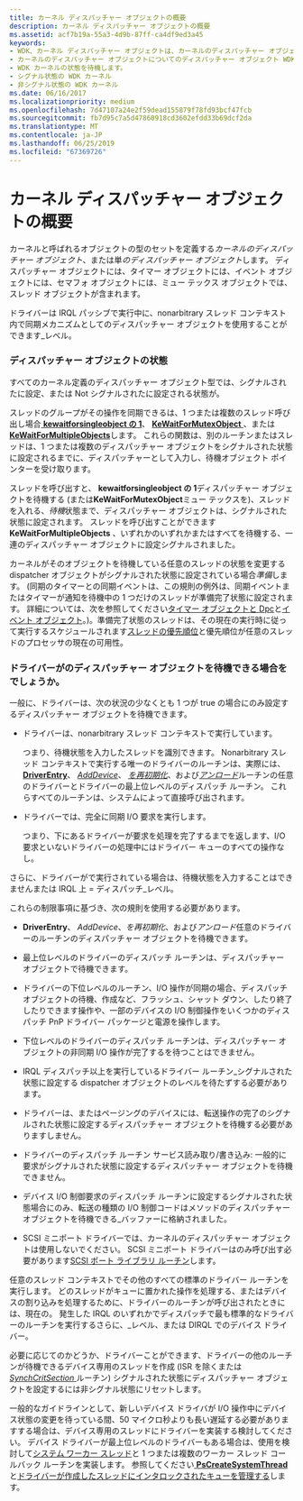 ```yaml
---
title: カーネル ディスパッチャー オブジェクトの概要
description: カーネル ディスパッチャー オブジェクトの概要
ms.assetid: acf7b19a-55a3-4d9b-87ff-ca4df9ed3a45
keywords:
- WDK、カーネル ディスパッチャー オブジェクトは、カーネルのディスパッチャー オブジェクトの概要
- カーネルのディスパッチャー オブジェクトについてのディスパッチャー オブジェクト WDK カーネル
- WDK カーネルの状態を待機します。
- シグナル状態の WDK カーネル
- 非シグナル状態の WDK カーネル
ms.date: 06/16/2017
ms.localizationpriority: medium
ms.openlocfilehash: 7d47107a24e2f59dead155879f78fd93bcf47fcb
ms.sourcegitcommit: fb7d95c7a5d47860918cd3602efdd33b69dcf2da
ms.translationtype: MT
ms.contentlocale: ja-JP
ms.lasthandoff: 06/25/2019
ms.locfileid: "67369726"
---
```

# <a name="introduction-to-kernel-dispatcher-objects"></a>カーネル ディスパッチャー オブジェクトの概要





カーネルと呼ばれるオブジェクトの型のセットを定義する*カーネルのディスパッチャー オブジェクト*、または単*のディスパッチャー オブジェクト*します。 ディスパッチャー オブジェクトには、タイマー オブジェクトには、イベント オブジェクトには、セマフォ オブジェクトには、ミュー テックス オブジェクトでは、スレッド オブジェクトが含まれます。

ドライバーは IRQL パッシブで実行中に、nonarbitrary スレッド コンテキスト内で同期メカニズムとしてのディスパッチャー オブジェクトを使用することができます\_レベル。

### <a name="dispatcher-object-states"></a>ディスパッチャー オブジェクトの状態

すべてのカーネル定義のディスパッチャー オブジェクト型では、シグナルされたに設定、または Not シグナルされたに設定される状態が。

スレッドのグループがその操作を同期できるは、1 つまたは複数のスレッド呼び出し場合[ **kewaitforsingleobject の 1**](https://docs.microsoft.com/windows-hardware/drivers/ddi/content/wdm/nf-wdm-kewaitforsingleobject)、 [ **KeWaitForMutexObject** ](https://msdn.microsoft.com/library/windows/hardware/ff553344)、または[ **KeWaitForMultipleObjects**](https://docs.microsoft.com/windows-hardware/drivers/ddi/content/wdm/nf-wdm-kewaitformultipleobjects)します。 これらの関数は、別のルーチンまたはスレッドは、1 つまたは複数のディスパッチャー オブジェクトをシグナルされた状態に設定されるまでに、ディスパッチャーとして入力し、待機オブジェクト ポインターを受け取ります。

スレッドを呼び出すと、 **kewaitforsingleobject の 1**ディスパッチャー オブジェクトを待機する (または**KeWaitForMutexObject**ミュー テックスを)、スレッドを入れる、*待機*状態まで、ディスパッチャー オブジェクトは、シグナルされた状態に設定されます。 スレッドを呼び出すことができます**KeWaitForMultipleObjects** 、いずれかのいずれかまたはすべてを待機する、一連のディスパッチャー オブジェクトに設定シグナルされました。

カーネルがそのオブジェクトを待機している任意のスレッドの状態を変更する dispatcher オブジェクトがシグナルされた状態に設定されている場合*準備*します。 (同期のタイマーとの同期イベントは、この規則の例外は、同期イベントまたはタイマーが通知を待機中の 1 つだけのスレッドが準備完了状態に設定されます。 詳細については、次を参照してください[タイマー オブジェクトと Dpc](timer-objects-and-dpcs.md)と[イベント オブジェクト](event-objects.md)。)。準備完了状態のスレッドは、その現在の実行時に従って実行するスケジュールされます[スレッドの優先順位](thread-priorities.md)と優先順位が任意のスレッドのプロセッサの現在の可用性。

### <a name="when-can-drivers-wait-for-dispatcher-objects"></a>ドライバーがのディスパッチャー オブジェクトを待機できる場合をでしょうか。

一般に、ドライバーは、次の状況の少なくとも 1 つが true の場合にのみ設定するディスパッチャー オブジェクトを待機できます。

-   ドライバーは、nonarbitrary スレッド コンテキストで実行しています。

    つまり、待機状態を入力したスレッドを識別できます。 Nonarbitrary スレッド コンテキストで実行する唯一のドライバーのルーチンは、実際には、 [ **DriverEntry**](https://docs.microsoft.com/windows-hardware/drivers/ddi/content/wdm/nc-wdm-driver_initialize)、 [ *AddDevice*](https://docs.microsoft.com/windows-hardware/drivers/ddi/content/wdm/nc-wdm-driver_add_device)、 [*を再初期化*](https://docs.microsoft.com/windows-hardware/drivers/ddi/content/ntddk/nc-ntddk-driver_reinitialize)、および[*アンロード*](https://docs.microsoft.com/windows-hardware/drivers/ddi/content/wdm/nc-wdm-driver_unload)ルーチンの任意のドライバーとドライバーの最上位レベルのディスパッチ ルーチン。 これらすべてのルーチンは、システムによって直接呼び出されます。

-   ドライバーでは、完全に同期 I/O 要求を実行します。

    つまり、下にあるドライバーが要求を処理を完了するまでを返します、I/O 要求といないドライバーの処理中にはドライバー キューのすべての操作なし。

さらに、ドライバーがで実行されている場合は、待機状態を入力することはできませんまたは IRQL 上 = ディスパッチ\_レベル。

これらの制限事項に基づき、次の規則を使用する必要があります。

-   **DriverEntry**、 *AddDevice*、*を再初期化*、および*アンロード*任意のドライバーのルーチンのディスパッチャー オブジェクトを待機できます。

-   最上位レベルのドライバーのディスパッチ ルーチンは、ディスパッチャー オブジェクトで待機できます。

-   ドライバーの下位レベルのルーチン、I/O 操作が同期の場合、ディスパッチ オブジェクトの待機、作成など、フラッシュ、シャット ダウン、したり終了したりできます操作や、一部のデバイスの I/O 制御操作をいくつかのディスパッチ PnP ドライバー パッケージと電源を操作します。

-   下位レベルのドライバーのディスパッチ ルーチンは、ディスパッチャー オブジェクトの非同期 I/O 操作が完了するを待つことはできません。

-   IRQL ディスパッチ以上を実行しているドライバー ルーチン\_シグナルされた状態に設定する dispatcher オブジェクトのレベルを待たずする必要があります。

-   ドライバーは、またはページングのデバイスには、転送操作の完了のシグナルされた状態に設定するディスパッチャー オブジェクトを待機する必要がありますしません。

-   ドライバーのディスパッチ ルーチン サービス読み取り/書き込み: 一般的に要求がシグナルされた状態に設定するディスパッチャー オブジェクトを待機できません。

-   デバイス I/O 制御要求のディスパッチ ルーチンに設定するシグナルされた状態場合にのみ、転送の種類の I/O 制御コードはメソッドのディスパッチャー オブジェクトを待機できる\_バッファーに格納されました。

-   SCSI ミニポート ドライバーでは、カーネルのディスパッチャー オブジェクトは使用しないでください。 SCSI ミニポート ドライバーはのみ呼び出す必要があります[SCSI ポート ライブラリ ルーチン](https://docs.microsoft.com/windows-hardware/drivers/ddi/content/index)します。

任意のスレッド コンテキストでその他のすべての標準のドライバー ルーチンを実行します。 どのスレッドがキューに置かれた操作を処理する、またはデバイスの割り込みを処理するために、ドライバーのルーチンが呼び出されたときには、現在の。 発生した IRQL のいずれかでディスパッチで最も標準的なドライバーのルーチンを実行するさらに、\_レベル、または DIRQL でのデバイス ドライバー。

必要に応じてのかどうか、ドライバーことができます、ドライバーの他のルーチンが待機できるデバイス専用のスレッドを作成 (ISR を除くまたは[ *SynchCritSection* ](https://docs.microsoft.com/windows-hardware/drivers/ddi/content/wdm/nc-wdm-ksynchronize_routine)ルーチン) シグナルされた状態にディスパッチャー オブジェクトを設定するには非シグナル状態にリセットします。

一般的なガイドラインとして、新しいデバイス ドライバが I/O 操作中にデバイス状態の変更を待っている間、50 マイクロ秒よりも長い遅延する必要がありますする場合は、デバイス専用のスレッドにドライバーを実装する検討してください。 デバイス ドライバーが最上位レベルのドライバーもある場合は、使用を検討して[システム ワーカー スレッド](system-worker-threads.md)と 1 つまたは複数のワーカー スレッド コールバック ルーチンを実装します。 参照してください[ **PsCreateSystemThread** ](https://docs.microsoft.com/windows-hardware/drivers/ddi/content/wdm/nf-wdm-pscreatesystemthread)と[ドライバーが作成したスレッドにインタロックされたキューを管理する](managing-interlocked-queues-with-a-driver-created-thread.md)します。

 

 




